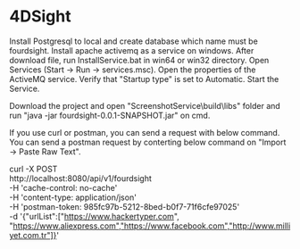 # 4DSight
Install Postgresql to local and create database which name must be fourdsight.
Install apache activemq as a service on windows. After download file, run InstallService.bat in win64 or win32 directory.
Open Services (Start -> Run -> services.msc).
Open the properties of the ActiveMQ service.
Verify that "Startup type" is set to Automatic.
Start the Service.

Download the project and open "ScreenshotService\build\libs" folder and run "java -jar fourdsight-0.0.1-SNAPSHOT.jar" on cmd.

If you use curl or postman, you can send a request with below command. You can send a postman request by conterting below command on 
"Import -> Paste Raw Text".

curl -X POST \
  http://localhost:8080/api/v1/fourdsight \
  -H 'cache-control: no-cache' \
  -H 'content-type: application/json' \
  -H 'postman-token: 985fc97b-5212-8bed-b0f7-71f6cfe97025' \
  -d '{"urlList":["https://www.hackertyper.com", "https://www.aliexpress.com","https://www.facebook.com","http://www.milliyet.com.tr"]}'
